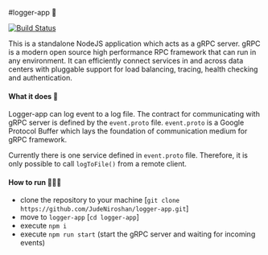 #logger-app 📠

[![Build Status](https://travis-ci.org/JudeNiroshan/logger-app.svg?branch=master)](https://travis-ci.org/JudeNiroshan/logger-app)

This is a standalone NodeJS application which acts as a gRPC server. gRPC is a modern open source high performance RPC framework that can run in any environment. It can efficiently connect services in and across data centers with pluggable support for load balancing, tracing, health checking and authentication.

#### What it does 🤔

Logger-app can log event to a log file. The contract for communicating with gRPC server is defined by the `event.proto` file. `event.proto` is a Google Protocol Buffer which lays the foundation of communication medium for gRPC framework.

Currently there is one service defined in `event.proto` file. Therefore, it is only possible to call `logToFile()` from a remote client.

#### How to run 🏃🏽‍♂️

 - clone the repository to your machine [`git clone https://github.com/JudeNiroshan/logger-app.git`]
 - move to `logger-app` [`cd logger-app`]
 - execute `npm i`
 - execute `npm run start` (start the gRPC server and waiting for incoming events)
